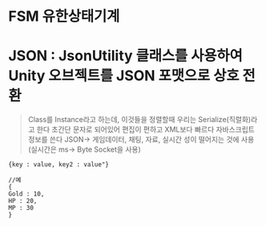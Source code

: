 # FSM 유한상태기계 
# JSON : JsonUtility 클래스를 사용하여 Unity 오브젝트를 JSON 포맷으로 상호 전환
> Class를 Instance라고 하는데, 이것들을 정렬할때 우리는 Serialize(직렬화)라고 한다
> 초간단 문자로 되어있어 편집이 편하고 XML보다 빠르다
> 자바스크립트 정보를 쓴다
> JSON-> 게임데이터, 채팅, 자료, 실시간 성이 떨어지는 것에 사용 (실시간은 ms-> Byte Socket을 사용)
```
{key : value, key2 : value"}

//예
{
Gold : 10,
HP : 20,
MP : 30
}
```
# 

